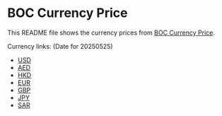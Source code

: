 # BOC Currency Price

This README file shows the currency prices from [BOC Currency Price](https://www.boc.cn/sourcedb/whpj/).

Currency links: (Date for 20250525)

- [USD](https://bocurrencyprice.techina.science/BOC_CURRENCY_PRICE/USD/20250525.json)
- [AED](https://bocurrencyprice.techina.science/BOC_CURRENCY_PRICE/AED/20250525.json)
- [HKD](https://bocurrencyprice.techina.science/BOC_CURRENCY_PRICE/HKD/20250525.json)
- [EUR](https://bocurrencyprice.techina.science/BOC_CURRENCY_PRICE/EUR/20250525.json)
- [GBP](https://bocurrencyprice.techina.science/BOC_CURRENCY_PRICE/GBP/20250525.json)
- [JPY](https://bocurrencyprice.techina.science/BOC_CURRENCY_PRICE/JPY/20250525.json)
- [SAR](https://bocurrencyprice.techina.science/BOC_CURRENCY_PRICE/SAR/20250525.json)
